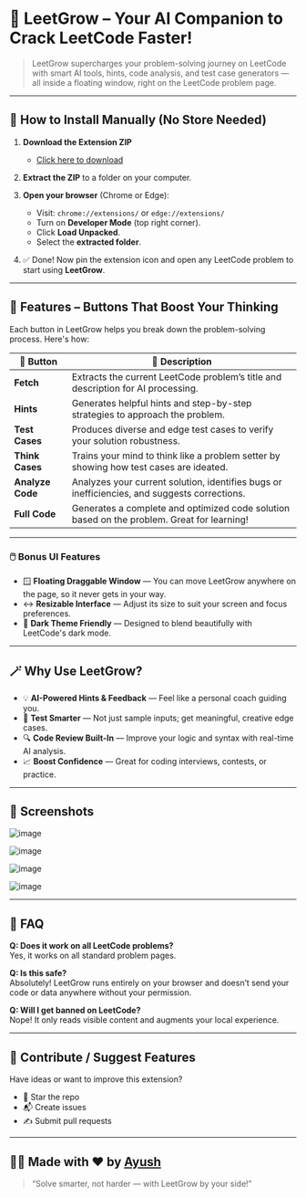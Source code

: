 # 🚀 LeetGrow – Your AI Companion to Crack LeetCode Faster!

> LeetGrow supercharges your problem-solving journey on LeetCode with smart AI tools, hints, code analysis, and test case generators — all inside a floating window, right on the LeetCode problem page.

---

## 🔧 How to Install Manually (No Store Needed)

1. **Download the Extension ZIP**
   - [Click here to download](https://drive.google.com/uc?export=download&id=1mcuke-89uUcgNROzdZ7sanFUZ__Xeem9
)

2. **Extract the ZIP** to a folder on your computer.

3. **Open your browser** (Chrome or Edge):
   - Visit: `chrome://extensions/` or `edge://extensions/`
   - Turn on **Developer Mode** (top right corner).
   - Click **Load Unpacked**.
   - Select the **extracted folder**.

4. ✅ Done! Now pin the extension icon and open any LeetCode problem to start using **LeetGrow**.

---

## 🧠 Features – Buttons That Boost Your Thinking

Each button in LeetGrow helps you break down the problem-solving process. Here's how:

| 🧩 Button        | 📝 Description |
|------------------|---------------|
| **Fetch**        | Extracts the current LeetCode problem’s title and description for AI processing. |
| **Hints**        | Generates helpful hints and step-by-step strategies to approach the problem. |
| **Test Cases**   | Produces diverse and edge test cases to verify your solution robustness. |
| **Think Cases**  | Trains your mind to think like a problem setter by showing how test cases are ideated. |
| **Analyze Code** | Analyzes your current solution, identifies bugs or inefficiencies, and suggests corrections. |
| **Full Code**    | Generates a complete and optimized code solution based on the problem. Great for learning! |

---

### 🖱️ Bonus UI Features

- 🪟 **Floating Draggable Window** — You can move LeetGrow anywhere on the page, so it never gets in your way.
- ↔️ **Resizable Interface** — Adjust its size to suit your screen and focus preferences.
- 🌙 **Dark Theme Friendly** — Designed to blend beautifully with LeetCode's dark mode.

---



## 🪄 Why Use LeetGrow?

- 💡 **AI-Powered Hints & Feedback** — Feel like a personal coach guiding you.
- 🧪 **Test Smarter** — Not just sample inputs; get meaningful, creative edge cases.
- 🔍 **Code Review Built-In** — Improve your logic and syntax with real-time AI analysis.
- 📈 **Boost Confidence** — Great for coding interviews, contests, or practice.

---

## 📸 Screenshots


![image](https://github.com/user-attachments/assets/bf6bbea4-94c1-4c22-8c27-6153f66ca068)

![image](https://github.com/user-attachments/assets/d7cf1ab5-0422-4e19-a4d9-ddbf39c6cf35) 

![image](https://github.com/user-attachments/assets/2b867d3a-f749-4b6b-afee-9fd5a6b26ac6)

![image](https://github.com/user-attachments/assets/60305227-0e19-422c-a706-485c0cd2181c)



---

## 💬 FAQ

**Q: Does it work on all LeetCode problems?**  
Yes, it works on all standard problem pages.

**Q: Is this safe?**  
Absolutely! LeetGrow runs entirely on your browser and doesn’t send your code or data anywhere without your permission.

**Q: Will I get banned on LeetCode?**  
Nope! It only reads visible content and augments your local experience.

---

## 🤝 Contribute / Suggest Features

Have ideas or want to improve this extension?

- 🌟 Star the repo
- 📬 Create issues
- ✍️ Submit pull requests

---

## 👨‍💻 Made with ❤️ by [Ayush](https://your-website-or-linkedin.com)

> “Solve smarter, not harder — with LeetGrow by your side!”

